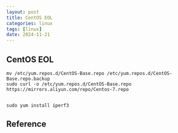 ```yaml
---
layout: post
title: CentOS EOL
categories: linux
tags: [linux]
date: 2024-11-21
---
```


## CentOS EOL

    mv /etc/yum.repos.d/CentOS-Base.repo /etc/yum.repos.d/CentOS-Base.repo.backup
    sudo curl -o /etc/yum.repos.d/CentOS-Base.repo https://mirrors.aliyun.com/repo/Centos-7.repo


    sudo yum install iperf3

## Reference
